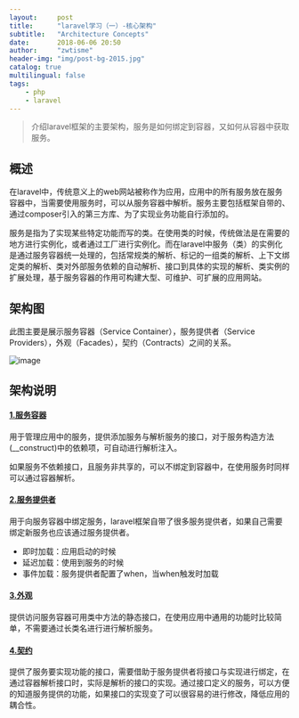 ```yaml
---
layout:     post
title:      "laravel学习（一）-核心架构"
subtitle:   "Architecture Concepts"
date:       2018-06-06 20:50
author:     "zwtisme"
header-img: "img/post-bg-2015.jpg"
catalog: true
multilingual: false
tags:
    - php
    - laravel
---
```


> 介绍laravel框架的主要架构，服务是如何绑定到容器，又如何从容器中获取服务。

## 概述

<p>
在laravel中，传统意义上的web网站被称作为应用，应用中的所有服务放在服务容器中，当需要使用服务时，可以从服务容器中解析。服务主要包括框架自带的、通过composer引入的第三方库、为了实现业务功能自行添加的。
</p>

<p>
服务是指为了实现某些特定功能而写的类。在使用类的时候，传统做法是在需要的地方进行实例化，或者通过工厂进行实例化。而在laravel中服务（类）的实例化是通过服务容器统一处理的，包括常规类的解析、标记的一组类的解析、上下文绑定类的解析、类对外部服务依赖的自动解析、接口到具体的实现的解析、类实例的扩展处理，基于服务容器的作用可构建大型、可维护、可扩展的应用网站。
</p>

## 架构图

<p>
此图主要是展示服务容器（Service Container），服务提供者（Service Providers），外观（Facades），契约（Contracts）之间的关系。
</p>

![image]({{site.url}}/img/2018-06-06-1-laravel-study-architecture/20180621155721.png?raw=true)

## 架构说明

#### [1.服务容器](https://xuanxuan2016.github.io/2018/06/06/2-laravel-study-service-container/)

<p>
用于管理应用中的服务，提供添加服务与解析服务的接口，对于服务构造方法(__construct)中的依赖项，可自动进行解析注入。
</p>

<p>
如果服务不依赖接口，且服务非共享的，可以不绑定到容器中，在使用服务时同样可以通过容器解析。
</p>

#### [2.服务提供者](https://xuanxuan2016.github.io/2018/06/06/3-laravel-study-service-providers/)

<p>
用于向服务容器中绑定服务，laravel框架自带了很多服务提供者，如果自己需要绑定新服务也应该通过服务提供者。
</p>

- 即时加载：应用启动的时候
- 延迟加载：使用到服务的时候
- 事件加载：服务提供者配置了when，当when触发时加载

#### [3.外观](https://xuanxuan2016.github.io/2018/06/06/4-laravel-study-facades/)

<p>
提供访问服务容器可用类中方法的静态接口，在使用应用中通用的功能时比较简单，不需要通过长类名进行进行解析服务。
</p>

#### [4.契约](https://xuanxuan2016.github.io/2018/06/06/5-laravel-study-contracts/)

<p>
提供了服务要实现功能的接口，需要借助于服务提供者将接口与实现进行绑定，在通过容器解析接口时，实际是解析的接口的实现。通过接口定义的服务，可以方便的知道服务提供的功能，如果接口的实现变了可以很容易的进行修改，降低应用的耦合性。
</p>
